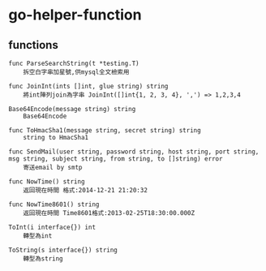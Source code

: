 # go-helper-function
## functions
    func ParseSearchString(t *testing.T)
        拆空白字串加星號,供mysql全文檢索用
    
    func JoinInt(ints []int, glue string) string
        將int陣列join為字串 JoinInt([]int{1, 2, 3, 4}, ',') => 1,2,3,4
    
    Base64Encode(message string) string 
        Base64Encode
    
    func ToHmacSha1(message string, secret string) string
        string to HmacSha1
    
    func SendMail(user string, password string, host string, port string, msg string, subject string, from string, to []string) error
        寄送email by smtp
    
    func NowTime() string
        返回現在時間 格式:2014-12-21 21:20:32
    
    func NowTime8601() string
        返回現在時間 Time8601格式:2013-02-25T18:30:00.000Z
    
    ToInt(i interface{}) int
        轉型為int
    
    ToString(s interface{}) string
        轉型為string
    
    
